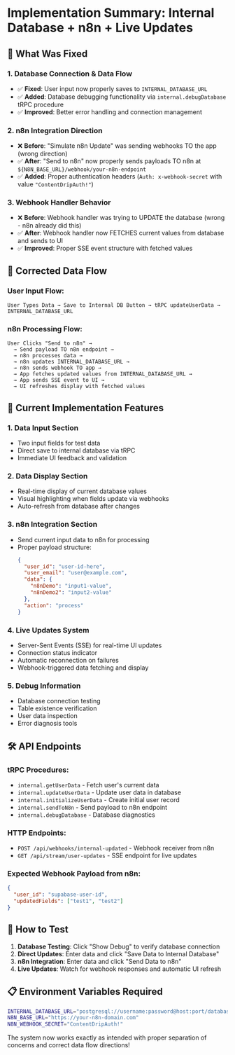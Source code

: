 # Implementation Summary: Internal Database + n8n + Live Updates

## 🚀 **What Was Fixed**

### 1. **Database Connection & Data Flow**
- ✅ **Fixed**: User input now properly saves to `INTERNAL_DATABASE_URL`
- ✅ **Added**: Database debugging functionality via `internal.debugDatabase` tRPC procedure
- ✅ **Improved**: Better error handling and connection management

### 2. **n8n Integration Direction**
- ❌ **Before**: "Simulate n8n Update" was sending webhooks TO the app (wrong direction)
- ✅ **After**: "Send to n8n" now properly sends payloads TO n8n at `${N8N_BASE_URL}/webhook/your-n8n-endpoint`
- ✅ **Added**: Proper authentication headers (`Auth: x-webhook-secret` with value `"ContentDripAuth!"`)

### 3. **Webhook Handler Behavior**
- ❌ **Before**: Webhook handler was trying to UPDATE the database (wrong - n8n already did this)
- ✅ **After**: Webhook handler now FETCHES current values from database and sends to UI
- ✅ **Improved**: Proper SSE event structure with fetched values

## 🔄 **Corrected Data Flow**

### **User Input Flow:**
```
User Types Data → Save to Internal DB Button → tRPC updateUserData → INTERNAL_DATABASE_URL
```

### **n8n Processing Flow:**
```
User Clicks "Send to n8n" → 
  → Send payload TO n8n endpoint →
  → n8n processes data →
  → n8n updates INTERNAL_DATABASE_URL →
  → n8n sends webhook TO app →
  → App fetches updated values from INTERNAL_DATABASE_URL →
  → App sends SSE event to UI →
  → UI refreshes display with fetched values
```

## 🎯 **Current Implementation Features**

### **1. Data Input Section**
- Two input fields for test data
- Direct save to internal database via tRPC
- Immediate UI feedback and validation

### **2. Data Display Section** 
- Real-time display of current database values
- Visual highlighting when fields update via webhooks
- Auto-refresh from database after changes

### **3. n8n Integration Section**
- Send current input data to n8n for processing
- Proper payload structure: 
  ```json
  {
    "user_id": "user-id-here",
    "user_email": "user@example.com", 
    "data": {
      "n8nDemo": "input1-value",
      "n8nDemo2": "input2-value"
    },
    "action": "process"
  }
  ```

### **4. Live Updates System**
- Server-Sent Events (SSE) for real-time UI updates
- Connection status indicator
- Automatic reconnection on failures
- Webhook-triggered data fetching and display

### **5. Debug Information**
- Database connection testing
- Table existence verification
- User data inspection
- Error diagnosis tools

## 🛠 **API Endpoints**

### **tRPC Procedures:**
- `internal.getUserData` - Fetch user's current data
- `internal.updateUserData` - Update user data in database
- `internal.initializeUserData` - Create initial user record
- `internal.sendToN8n` - Send payload to n8n endpoint
- `internal.debugDatabase` - Database diagnostics

### **HTTP Endpoints:**
- `POST /api/webhooks/internal-updated` - Webhook receiver from n8n
- `GET /api/stream/user-updates` - SSE endpoint for live updates

### **Expected Webhook Payload from n8n:**
```json
{
  "user_id": "supabase-user-id",
  "updatedFields": ["test1", "test2"]
}
```

## 🎉 **How to Test**

1. **Database Testing**: Click "Show Debug" to verify database connection
2. **Direct Updates**: Enter data and click "Save Data to Internal Database"
3. **n8n Integration**: Enter data and click "Send Data to n8n"
4. **Live Updates**: Watch for webhook responses and automatic UI refresh

## 📋 **Environment Variables Required**

```bash
INTERNAL_DATABASE_URL="postgresql://username:password@host:port/database"
N8N_BASE_URL="https://your-n8n-domain.com"
N8N_WEBHOOK_SECRET="ContentDripAuth!"
```

The system now works exactly as intended with proper separation of concerns and correct data flow directions! 